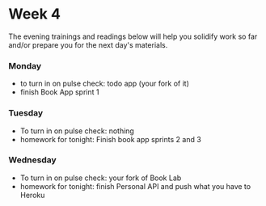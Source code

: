 # Week 4

The evening trainings and readings below will help you solidify work so far and/or prepare you for the next day's materials.

### Monday

* to turn in on pulse check: todo app (your fork of it)
* finish Book App sprint 1

### Tuesday

* To turn in on pulse check: nothing
* homework for tonight: Finish book app sprints 2 and 3

### Wednesday

* To turn in on pulse check: your fork of Book Lab
* homework for tonight: finish Personal API and push what you have to Heroku

<!--
### Thursday

* To turn in on pulse check: Personal API heroku link / github link
* homework for tonight: Tunely


### Friday/Weekend

* Tunely
-->
